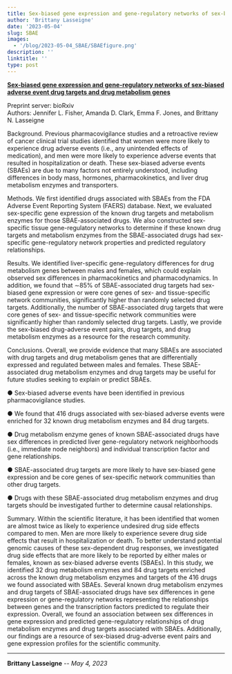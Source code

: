 ```yaml
---
title: Sex-biased gene expression and gene-regulatory networks of sex-biased adverse event drug targets and drug metabolism genes (Preprinted & Under Review)
author: 'Brittany Lasseigne'
date: '2023-05-04'
slug: SBAE
images: 
  - '/blog/2023-05-04_SBAE/SBAEfigure.png'
description: ''
linktitle: ''
type: post
---
```


__<a href="https://www.biorxiv.org/content/10.1101/2023.05.23.541950" target="_blank">Sex-biased gene expression and gene-regulatory networks of sex-biased adverse event drug targets and drug metabolism genes</a>__

Preprint server: bioRxiv<br>
Authors: Jennifer L. Fisher, Amanda D. Clark, Emma F. Jones, and Brittany N. Lasseigne

Background. Previous pharmacovigilance studies and a retroactive review of cancer clinical trial studies identified that women were more likely to experience drug adverse events (i.e., any unintended effects of medication), and men were more likely to experience adverse events that resulted in hospitalization or death. These sex-biased adverse events (SBAEs) are due to many factors not entirely understood, including differences in body mass, hormones, pharmacokinetics, and liver drug metabolism enzymes and transporters.

Methods. We first identified drugs associated with SBAEs from the FDA Adverse Event Reporting System (FAERS) database. Next, we evaluated sex-specific gene expression of the known drug targets and metabolism enzymes for those SBAE-associated drugs. We also constructed sex-specific tissue gene-regulatory networks to determine if these known drug targets and metabolism enzymes from the SBAE-associated drugs had sex-specific gene-regulatory network properties and predicted regulatory relationships.

Results. We identified liver-specific gene-regulatory differences for drug metabolism genes between males and females, which could explain observed sex differences in pharmacokinetics and pharmacodynamics. In addition, we found that ∼85% of SBAE-associated drug targets had sex-biased gene expression or were core genes of sex- and tissue-specific network communities, significantly higher than randomly selected drug targets. Additionally, the number of SBAE-associated drug targets that were core genes of sex- and tissue-specific network communities were significantly higher than randomly selected drug targets. Lastly, we provide the sex-biased drug-adverse event pairs, drug targets, and drug metabolism enzymes as a resource for the research community.

Conclusions. Overall, we provide evidence that many SBAEs are associated with drug targets and drug metabolism genes that are differentially expressed and regulated between males and females. These SBAE-associated drug metabolism enzymes and drug targets may be useful for future studies seeking to explain or predict SBAEs.

● Sex-biased adverse events have been identified in previous pharmacovigilance studies.

● We found that 416 drugs associated with sex-biased adverse events were enriched for 32 known drug metabolism enzymes and 84 drug targets.

● Drug metabolism enzyme genes of known SBAE-associated drugs have sex differences in predicted liver gene-regulatory network neighborhoods (i.e., immediate node neighbors) and individual transcription factor and gene relationships.

● SBAE-associated drug targets are more likely to have sex-biased gene expression and be core genes of sex-specific network communities than other drug targets.

● Drugs with these SBAE-associated drug metabolism enzymes and drug targets should be investigated further to determine causal relationships.

Summary. Within the scientific literature, it has been identified that women are almost twice as likely to experience undesired drug side effects compared to men. Men are more likely to experience severe drug side effects that result in hospitalization or death. To better understand potential genomic causes of these sex-dependent drug responses, we investigated drug side effects that are more likely to be reported by either males or females, known as sex-biased adverse events (SBAEs). In this study, we identified 32 drug metabolism enzymes and 84 drug targets enriched across the known drug metabolism enzymes and targets of the 416 drugs we found associated with SBAEs. Several known drug metabolism enzymes and drug targets of SBAE-associated drugs have sex differences in gene expression or gene-regulatory networks representing the relationships between genes and the transcription factors predicted to regulate their expression. Overall, we found an association between sex differences in gene expression and predicted gene-regulatory relationships of drug metabolism enzymes and drug targets associated with SBAEs. Additionally, our findings are a resource of sex-biased drug-adverse event pairs and gene expression profiles for the scientific community.


---
**Brittany Lasseigne** -- _May 4, 2023_<br>